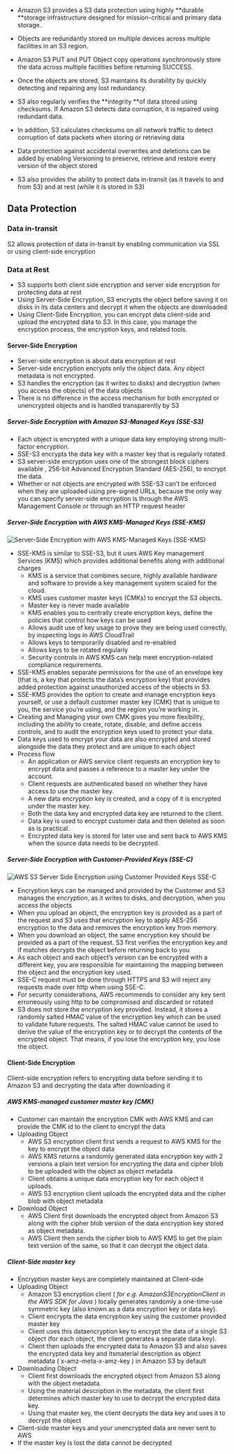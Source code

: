 * Amazon S3 provides a S3 data protection using highly **durable **storage infrastructure designed for mission-critical and primary data storage.

* Objects are redundantly stored on multiple devices across multiple facilities in an S3 region.

* Amazon S3 PUT and PUT Object copy operations synchronously store the data across multiple facilities before returning
  SUCCESS.
* Once the objects are stored, S3 maintains its durability by quickly detecting and repairing any lost redundancy.
* S3 also regularly verifies the **integrity **of data stored using checksums. If Amazon S3 detects data corruption, it is repaired using redundant data.
* In addition, S3 calculates checksums on all network traffic to detect corruption of data packets when storing or retrieving data
* Data protection against accidental overwrites and deletions can be added by enabling Versioning to preserve, retrieve and restore every version of the object stored
* S3 also provides the ability to protect data in-transit \(as it travels to and from S3\) and at rest \(while it is stored in S3\)

## Data Protection

### Data in-transit

S2 allows protection of data in-transit by enabling communication via SSL or using client-side encryption

### Data at Rest

* S3 supports both client side encryption and server side encryption for protecting data at rest
* Using Server-Side Encryption, S3 encrypts the object before saving it on disks in its data centers and decrypt it when the objects are downloaded
* Using Client-Side Encryption, you can encrypt data client-side and upload the encrypted data to S3. In this case, you manage the encryption process, the encryption keys, and related tools.

#### Server-Side Encryption

* Server-side encryption is about data encryption at rest
* Server-side encryption encrypts only the object data. Any object metadata is not encrypted.
* S3 handles the encryption \(as it writes to disks\) and decryption \(when you access the objects\) of the data objects
* There is no difference in the access mechanism for both encrypted or unencrypted objects and is handled transparently by S3

##### Server-Side Encryption with Amazon S3-Managed Keys \(SSE-S3\)

* Each object is encrypted with a unique data key employing strong multi-factor encryption.
* SSE-S3 encrypts the data key with a master key that is regularly rotated.
* S3 server-side encryption uses one of the strongest block ciphers available , 256-bit Advanced Encryption Standard \(AES-256\), to encrypt the data.
* Whether or not objects are encrypted with SSE-S3 can’t be enforced when they are uploaded using pre-signed URLs, because the only way you can specify server-side encryption is through the AWS Management Console or through an HTTP request header

##### Server-Side Encryption with AWS KMS-Managed Keys \(SSE-KMS\)

![](https://i0.wp.com/jayendrapatil.com/wp-content/uploads/2016/03/Screen-Shot-2016-11-16-at-5.19.01-PM.png?resize=656%2C165 "Server-Side Encryption with AWS KMS-Managed Keys \(SSE-KMS\)")

* SSE-KMS is similar to SSE-S3, but it uses AWS Key management Services \(KMS\) which provides additional benefits along with additional charges
  * KMS is a service that combines secure, highly available hardware and software to provide a key management system scaled for the cloud.
  * KMS uses customer master keys \(CMKs\) to encrypt the S3 objects.
  * Master key is never made available
  * KMS enables you to centrally create encryption keys, define the policies that control how keys can be used
  * Allows audit use of key usage to prove they are being used correctly, by inspecting logs in AWS CloudTrail
  * Allows keys to temporarily disabled and re-enabled
  * Allows keys to be rotated regularly
  * Security controls in AWS KMS can help meet encryption-related compliance requirements.
* SSE-KMS enables separate permissions for the use of an envelope key \(that is, a key that protects the data’s encryption key\) that provides added protection against unauthorized access of the objects in S3.
* SSE-KMS provides the option to create and manage encryption keys yourself, or use a default customer master key \(CMK\) that is unique to you, the service you’re using, and the region you’re working in.
* Creating and Managing your own CMK gives you more flexibility, including the ability to create, rotate, disable, and define access controls, and to audit the encryption keys used to protect your data.
* Data keys used to encrypt your data are also encrypted and stored alongside the data they protect and are unique to each object
* Process flow
  * An application or AWS service client requests an encryption key to encrypt data and passes a reference to a master key under the account.
  * Client requests are authenticated based on whether they have access to use the master key.
  * A new data encryption key is created, and a copy of it is encrypted under the master key.
  * Both the data key and encrypted data key are returned to the client.
  * Data key is used to encrypt customer data and then deleted as soon as is practical.
  * Encrypted data key is stored for later use and sent back to AWS KMS when the source data needs to be decrypted.

##### Server-Side Encryption with Customer-Provided Keys \(SSE-C\)

![](https://i1.wp.com/jayendrapatil.com/wp-content/uploads/2016/03/Screen-Shot-2016-11-16-at-5.11.02-PM.png?resize=656%2C164 "AWS S3 Server Side Encryption using Customer Provided Keys SSE-C")

* Encryption keys can be managed and provided by the Customer and S3 manages the encryption, as it writes to disks, and decryption, when you access the objects
* When you upload an object, the encryption key is provided as a part of the request and S3 uses that encryption key to apply AES-256 encryption to the data and removes the encryption key from memory.
* When you download an object, the same encryption key should be provided as a part of the request. S3 first verifies the encryption key and if matches decrypts the object before returning back to you
* As each object and each object’s version can be encrypted with a different key, you are responsible for maintaining the mapping between the object and the encryption key used.
* SSE-C request must be done through HTTPS and S3 will reject any requests made over http when using SSE-C.
* For security considerations, AWS recommends to consider any key sent erroneously using http to be compromised and discarded or rotated
* S3 does not store the encryption key provided. Instead, it stores a randomly salted HMAC value of the encryption key which can be used to validate future requests. The salted HMAC value cannot be used to derive the value of the encryption key or to decrypt the contents of the encrypted object. That means, if you lose the encryption key, you lose the object.

#### Client-Side Encryption

Client-side encryption refers to encrypting data before sending it to Amazon S3 and decrypting the data after downloading it

##### AWS KMS-managed customer master key \(CMK\)

* Customer can maintain the encryption CMK with AWS KMS and can provide the CMK id to the client to encrypt the data
* Uploading Object
  * AWS S3 encryption client first sends a request to AWS KMS for the key to encrypt the object data
  * AWS KMS returns a  randomly generated data encryption key with 2 versions a plain text version for encrypting the data and cipher blob to be uploaded with the object as object metadata
  * Client obtains a unique data encryption key for each object it uploads.
  * AWS S3 encryption client uploads the encrypted data and the cipher blob with object metadata
* Download Object
  * AWS Client first downloads the encrypted object from Amazon S3 along with the cipher blob version of the data encryption key stored as object metadata.
  * AWS Client then sends the cipher blob to AWS KMS to get the plain text version of the same, so that it can decrypt the object data.

##### Client-Side master key

* Encryption master keys are completely maintained at Client-side
* Uploading Object
  * Amazon S3 encryption client \(
    _for e.g. AmazonS3EncryptionClient_
    _in the AWS SDK for Java_
    \) locally generates randomly a one-time-use symmetric key \(also known as a data encryption key or data key\).
  * Client encrypts the data encryption key using the customer provided master key
  * Client uses this dataencryption key to encrypt the data of a single S3 object \(for each object, the client generates a separate data key\).
  * Client then uploads the encrypted data to Amazon S3 and also saves the encrypted data key and itsmaterial description  as object metadata \(
    x-amz-meta-x-amz-key
    \) in Amazon S3 by default
* Downloading Object
  * Client first downloads the encrypted object from Amazon S3 along with the object metadata.
  * Using the material description in the metadata, the client first determines which master key to use to decrypt the encrypted data key.
  * Using that master key, the client decrypts the data key and uses it to decrypt the object
* Client-side master keys and your unencrypted data are never sent to AWS
* If the master key is lost the data cannot be decrypted



